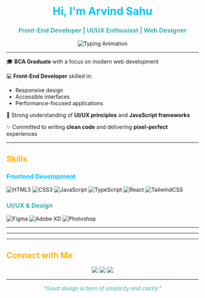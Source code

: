 <!-- Header -->
<h1 align="center" style="color:#00C4FF;">Hi, I'm <b>Arvind Sahu</b></h1>
<h3 align="center" style="color:#38B2AC;">Front-End Developer | UI/UX Enthusiast | Web Designer</h3>

<p align="center">
  <img src="https://readme-typing-svg.herokuapp.com?font=Fira+Code&weight=500&size=22&duration=3000&pause=1000&color=00C4FF&center=true&vCenter=true&width=600&lines=Front-end+Developer;UI%2FUX+Designer;BCA+Graduate;Tech+Explorer+from+India" alt="Typing Animation" />
</p>

---

🎓 **BCA Graduate** with a focus on modern web development

💻 **Front-End Developer** skilled in:
- Responsive design  
- Accessible interfaces  
- Performance-focused applications

🎨 Strong understanding of **UI/UX principles** and **JavaScript frameworks**

✨ Committed to writing **clean code** and delivering **pixel-perfect** experiences

---

## <span style="color:#FFB400;">Skills</span>  

### <span style="color:#00C4FF;">Frontend Development</span>  
![HTML5](https://img.shields.io/badge/HTML5-E34F26?style=for-the-badge&logo=html5&logoColor=white)
![CSS3](https://img.shields.io/badge/CSS3-1572B6?style=for-the-badge&logo=css3&logoColor=white)
![JavaScript](https://img.shields.io/badge/JavaScript-F7DF1E?style=for-the-badge&logo=javascript&logoColor=black)
![TypeScript](https://img.shields.io/badge/TypeScript-007ACC?style=for-the-badge&logo=typescript&logoColor=white)
![React](https://img.shields.io/badge/React-20232a?style=for-the-badge&logo=react&logoColor=61DAFB)
![TailwindCSS](https://img.shields.io/badge/TailwindCSS-38B2AC?style=for-the-badge&logo=tailwind-css&logoColor=white)

### <span style="color:#38B2AC;">UI/UX & Design</span>  
![Figma](https://img.shields.io/badge/Figma-F24E1E?style=for-the-badge&logo=figma&logoColor=white)
![Adobe XD](https://img.shields.io/badge/AdobeXD-FF26BE?style=for-the-badge&logo=adobexd&logoColor=white)
![Photoshop](https://img.shields.io/badge/Photoshop-31A8FF?style=for-the-badge&logo=adobe-photoshop&logoColor=white)

---



---


---

## <span style="color:#FFB400;">Connect with Me</span>  

<p align="center">
  <a href="https://github.com/ArvindSahuAvi"><img src="https://img.shields.io/badge/GitHub-171515?style=for-the-badge&logo=github&logoColor=white"/></a>
  <a href="https://www.linkedin.com/in/arvind-sahu-avi"><img src="https://img.shields.io/badge/LinkedIn-0A66C2?style=for-the-badge&logo=linkedin&logoColor=white"/></a>
  <a href="mailto:arvindsahuavi@gmail.com"><img src="https://img.shields.io/badge/Email-D14836?style=for-the-badge&logo=gmail&logoColor=white"/></a>
</p>

---

<p align="center"><i style="color:#38B2AC;">“Great design is born of simplicity and clarity.”</i></p>
